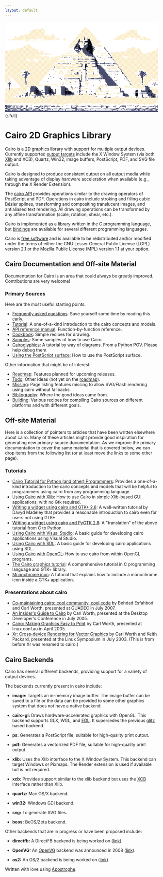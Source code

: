 ```yaml
---
layout: default
---
```

![Pixels](assets/splash.png){:.full}


# Cairo 2D Graphics Library


Cairo is a 2D graphics library with support for multiple output devices. Currently supported [output targets](#cairo-backends) include the X Window System (via both [Xlib](./Xlib/) and XCB), Quartz, Win32, image buffers, PostScript, PDF, and SVG file output.

Cairo is designed to produce consistent output on all output media while taking advantage of display hardware acceleration when available (e.g., through the X Render Extension).

The [cairo API](/manual/) provides operations similar to the drawing operators of PostScript and PDF. Operations in cairo include stroking and filling cubic Bézier splines, transforming and compositing translucent images, and antialiased text rendering. All drawing operations can be transformed by any affine transformation (scale, rotation, shear, etc.).

Cairo is implemented as a library written in the C programming language, but [bindings](./bindings/) are available for several different programming languages.

Cairo is [free software](http://www.fsf.org/licensing/essays/free-sw.html) and is available to be redistributed and/or modified under the terms of either the GNU Lesser General Public License (LGPL) version 2.1 or the Mozilla Public License (MPL) version 1.1 at your option.

## Cairo Documentation and Off-site Material

Documentation for Cairo is an area that could always be greatly improved. Contributions are very welcome!

### Primary Sources

Here are the most useful starting points:

- [Frequently asked questions](../FAQ/): Save yourself some time by reading this early.
- [Tutorial](../tutorial/): A one-of-a-kind introduction to the cairo concepts and models.
- [API reference manual](/manual/): Function-by-function reference.
- [Cookbook](../cookbook/): Simple recipes for drawing.
- [Samples](../samples/): Some samples of how to use Cairo.
- [Cairoglyphics](../cairoglyphics/): A tutorial by way of diagrams. From a Python POV. Please help debug them.
- [Using the PostScript surface](./using_the_postscript_surface/): How to use the PostScript surface.

Other information that might be of interest:

- [Roadmap](../roadmap/): Features planned for upcoming releases.
- [Todo](../todo/): Other ideas (not yet on the [roadmap](../roadmap/)).
- [Missing](../missing/): Page listing features missing to allow SVG/Flash rendering using cairo without fallbacks.
- [Bibliography](../bibliography/): Where the good ideas came from.
- [Building](../building/): Various recipes for compiling Cairo sources on different platforms and with different goals.


## Off-site Material

Here is a collection of pointers to articles that have been written elsewhere about cairo. Many of these articles might provide good inspiration for generating new primary-source documentation. As we improve the primary documentation to cover the same material that is covered below, we can drop items from the following list (or at least move the links to some other page).

### Tutorials

- [Cairo Tutorial for Python (and other) Programmers](http://www.tortall.net/mu/wiki/CairoTutorial): Provides a one-of-a-kind introduction to the cairo concepts and models that will be helpful to programmers using cairo from any programming language.
- [Using Cairo with Xlib](../Xlib/): How to use Cairo in simple Xlib-based GUI applications, with no Gtk required.
- [Writing a widget using cairo and GTK+ 2.8](http://thegnomejournal.wordpress.com/2005/12/02/writing-a-widget-using-cairo-and-gtk2-8/): A well-written tutorial by Davyd Madeley that provides a reasonable introduction to cairo even for users not using GTK+.
- [Writing a widget using cairo and PyGTK 2.8](http://www.pygtk.org/articles/cairo-pygtk-widgets/cairo-pygtk-widgets.htm): A "translation" of the above tutorial from C to Python.
- [Using Cairo with Visual Studio](../visualstudio/): A basic guide for developing cairo applications using Visual Studio.
- [Using Cairo with SDL](../SDL/): A basic guide for developing cairo applications using SDL.
- [Using Cairo with OpenGL](../OpenGL/): How to use cairo from within OpenGL programs.
- [The Cairo graphics tutorial](http://zetcode.com/tutorials/cairographicstutorial/): A comprehensive tutorial in C programming language and GTK+ library.
- [Monochrome icon](http://wiki.xfce.org/howto/monochrome-icon): A tutorial that explains how to include a monochrome icon inside a GTK+ application.

### Presentations about cairo

- [Co-maintaining cairo: cool community, cool code](http://behdad.org/download/Presentations/cairo-code-community/slides.pdf) by Behdad Esfahbod and Carl Worth, presented at GUADEC in July 2007.
- [An Insider's Guide to Cairo](http://cworth.org/~cworth/papers/cairo_ddc2005/) by Carl Worth, presented at the Desktop Developer's Conference in July 2005.
- [Cairo: Making Graphics Easy to Print](http://cworth.org/~cworth/papers/cairo_lca2005/) by Carl Worth, presented at linux.conf.au in April 2005.
- [Xr: Cross-device Rendering for Vector Graphics](http://cworth.org/~cworth/papers/xr_ols2003/) by Carl Worth and Keith Packard, presented at the Linux Symposium in July 2003. (This is from before Xr was renamed to cairo.)


## Cairo Backends

Cairo has several different backends, providing support for a variety of output devices.

The backends currently present in cairo include:

- **image:** Targets an in-memory image buffer. The image buffer can be saved to a file or the data can be provided to some other graphics system that does not have a native backend.

- **cairo-gl:** Draws hardware-accelerated graphics with OpenGL. This backend supports GLX, WGL, and [EGL](http://www.khronos.org/egl/). It supersedes the previous [glitz](http://www.freedesktop.org/wiki/Software/glitz) based backend.

- **ps:** Generates a PostScript file, suitable for high-quality print output.

- **pdf:** Generates a vectorized PDF file, suitable for high-quality print output.

- **xlib:** Uses the Xlib interface to the X Window System. This backend can target Windows or Pixmaps. The Render extension is used if available but is not required.

- **xcb:** Provides support similar to the xlib backend but uses the [XCB](http://xcb.freedesktop.org/) interface rather than Xlib.

- **quartz:** Mac OS/X backend.

- **win32:** Windows GDI backend.

- **svg:** To generate SVG files.

- **beos:** BeOS/Zeta backend.

Other backends that are in progress or have been proposed include:

- **directfb:** A DirectFB backend is being worked on ([link](http://lists.freedesktop.org/archives/cairo/2005-November/005625.html)).

- **OpenVG:** An [OpenVG](http://www.khronos.org/openvg/) backend was announced in 2008 ([link](http://lists.cairographics.org/archives/cairo/2008-January/012833.html)).

- **os2:** An OS/2 backend is being worked on ([link](http://lists.freedesktop.org/archives/cairo/2005-August/004957.html)).



Written with love using [Apostrophe](https://flathub.org/apps/details/org.gnome.gitlab.somas.Apostrophe).
